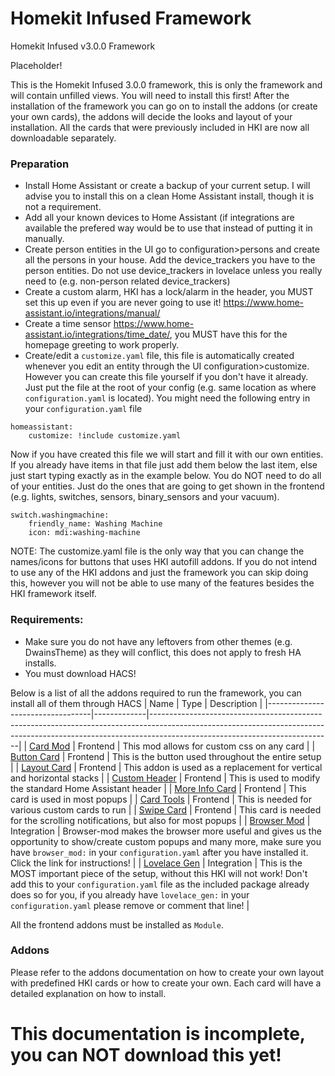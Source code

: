 # Homekit Infused Framework
Homekit Infused v3.0.0 Framework

Placeholder!

This is the Homekit Infused 3.0.0 framework, this is only the framework and will contain unfilled views. You will need to install this first!
After the installation of the framework you can go on to install the addons (or create your own cards), the addons will decide the looks and layout of your installation.
All the cards that were previously included in HKI are now all downloadable separately.

### Preparation
- Install Home Assistant or create a backup of your current setup. I will advise you to install this on a clean Home Assistant install, though it is not a requirement.
- Add all your known devices to Home Assistant (if integrations are available the prefered way would be to use that instead of putting it in manually.
- Create person entities in the UI go to configuration>persons and create all the persons in your house. Add the device_trackers you have to the person entities. Do not use device_trackers in lovelace unless you really need to (e.g. non-person related device_trackers)
- Create a custom alarm, HKI has a lock/alarm in the header, you MUST set this up even if you are never going to use it! https://www.home-assistant.io/integrations/manual/
- Create a time sensor https://www.home-assistant.io/integrations/time_date/, you MUST have this for the homepage greeting to work properly.
- Create/edit a `customize.yaml` file, this file is automatically created whenever you edit an entity through the UI configuration>customize. However you can create this file yourself if you don't have it already. Just put the file at the root of your config (e.g. same location as where `configuration.yaml` is located). You might need the following entry in your `configuration.yaml` file
```
homeassistant:
    customize: !include customize.yaml
```
Now if you have created this file we will start and fill it with our own entities.
If you already have items in that file just add them below the last item, else just start typing exactly as in the example below. You do NOT need to do all of your entities. Just do the ones that are going to get shown in the frontend (e.g. lights, switches, sensors, binary_sensors and your vacuum).
```
switch.washingmachine:
    friendly_name: Washing Machine
    icon: mdi:washing-machine
```
NOTE: The customize.yaml file is the only way that you can change the names/icons for buttons that uses HKI autofill addons. If you do not intend to use any of the HKI addons and just the framework you can skip doing this, however you will not be able to use many of the features besides the HKI framework itself.

### Requirements:
  - Make sure you do not have any leftovers from other themes (e.g. DwainsTheme) as they will conflict, this does not apply to fresh HA installs.
  - You must download HACS!
 
  Below is a list of all the addons required to run the framework, you can install all of them through HACS
| Name | Type  | Description |
|----------------------------------|-------------|---------------------------------------------------------------------------------------------------------------------------------------------------------------------------------------------------------|
| [Card Mod](https://github.com/thomasloven/lovelace-card-mod) | Frontend | This mod allows for custom css on any card |
| [Button Card](https://github.com/custom-cards/button-card) | Frontend | This is the button used throughout the entire setup |
| [Layout Card](https://github.com/thomasloven/lovelace-layout-card) | Frontend | This addon is used as a replacement for vertical and horizontal stacks |
| [Custom Header](https://github.com/maykar/custom-header) | Frontend | This is used to modify the standard Home Assistant header |
| [More Info Card](https://github.com/thomasloven/lovelace-more-info-card) | Frontend | This card is used in most popups |
| [Card Tools](https://github.com/thomasloven/lovelace-card-tools) | Frontend | This is needed for various custom cards to run |
| [Swipe Card](https://github.com/bramkragten/swipe-card) | Frontend | This card is needed for the scrolling notifications, but also for most popups |
| [Browser Mod](https://github.com/thomasloven/hass-browser_mod) | Integration | Browser-mod makes the browser more useful and gives us the opportunity to show/create custom popups and many more, make sure you have `browser_mod:` in your `configuration.yaml` after you have installed it. Click the link for instructions! |
| [Lovelace Gen](https://github.com/thomasloven/hass-lovelace_gen) | Integration | This is the MOST important piece of the setup, without this HKI will not work! Don't add this to your `configuration.yaml` file as the included package already does so for you, if you already have `lovelace_gen:` in your `configuration.yaml` please remove or comment that line! |

All the frontend addons must be installed as `Module`.

### Addons
Please refer to the addons documentation on how to create your own layout with predefined HKI cards or how to create your own. Each card will have a detailed explanation on how to install.

# This documentation is incomplete, you can NOT download this yet!
